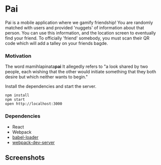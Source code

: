 Pai
=====================

Pai is a mobile application where we gamify friendship! You are randomly matched with users and provided 'nuggets' of information about that person. You can use this information, and the location screen to eventually find your friend. To officially 'friend' somebody, you must scan their QR code which will add a talley on your friends bagde. 

### Motivation

The word mamihlapinata<strong>pai</strong> It allegedly refers to "a look shared by two people, each wishing that the other would initiate something that they both desire but which neither wants to begin."

Install the dependencies and start the server.

```
npm install
npm start
open http://localhost:3000
```

### Dependencies

* React
* Webpack
* [babel-loader](https://github.com/babel/babel-loader)
* [webpack-dev-server](https://github.com/webpack/webpack-dev-server)

## Screenshots


